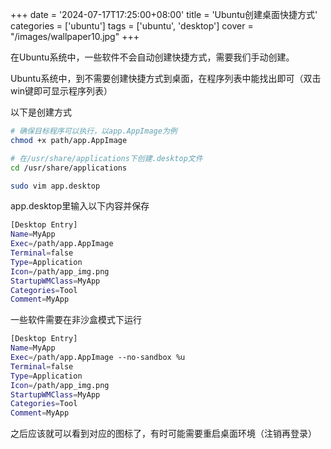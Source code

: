 +++
date = '2024-07-17T17:25:00+08:00'
title = 'Ubuntu创建桌面快捷方式'
categories = ['ubuntu']
tags = ['ubuntu', 'desktop']
cover = "/images/wallpaper10.jpg"
+++

在Ubuntu系统中，一些软件不会自动创建快捷方式，需要我们手动创建。

Ubuntu系统中，到不需要创建快捷方式到桌面，在程序列表中能找出即可（双击win键即可显示程序列表）

以下是创建方式

```bash
# 确保目标程序可以执行，以app.AppImage为例
chmod +x path/app.AppImage

# 在/usr/share/applications下创建.desktop文件
cd /usr/share/applications

sudo vim app.desktop
```

app.desktop里输入以下内容并保存

```bash
[Desktop Entry]
Name=MyApp
Exec=/path/app.AppImage
Terminal=false
Type=Application
Icon=/path/app_img.png
StartupWMClass=MyApp
Categories=Tool
Comment=MyApp
```

一些软件需要在非沙盒模式下运行

```bash
[Desktop Entry]
Name=MyApp
Exec=/path/app.AppImage --no-sandbox %u
Terminal=false
Type=Application
Icon=/path/app_img.png
StartupWMClass=MyApp
Categories=Tool
Comment=MyApp
```

之后应该就可以看到对应的图标了，有时可能需要重启桌面环境（注销再登录）